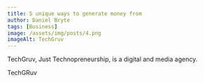 ```yaml
---
title: 5 unique ways to generate money from
author: Daniel Bryte
tags: [Business]
image: /assets/img/posts/4.png
imageAlt: TechGruv
---
```


TechGruv, Just Technopreneurship, is a digital and media agency.

TechGRuv
<!--EndFragment-->

